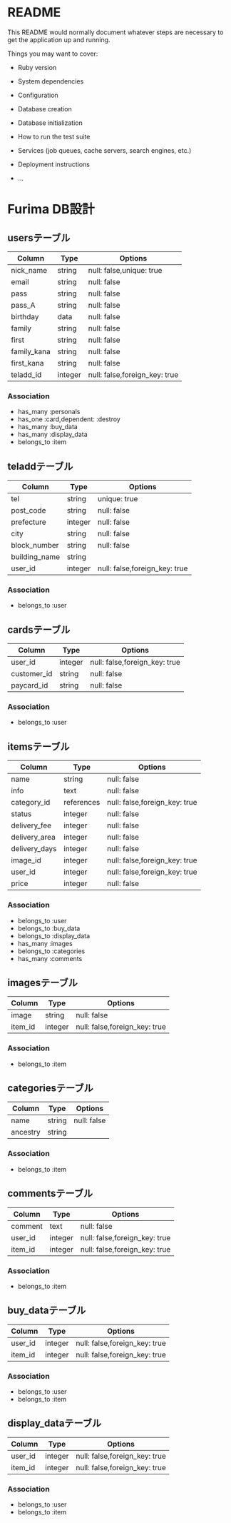 # README

This README would normally document whatever steps are necessary to get the
application up and running.

Things you may want to cover:

* Ruby version

* System dependencies

* Configuration

* Database creation

* Database initialization

* How to run the test suite

* Services (job queues, cache servers, search engines, etc.)

* Deployment instructions

* ...

# Furima DB設計
## usersテーブル
|Column|Type|Options|
|------|----|-------|
|nick_name|string|null: false,unique: true|
|email|string|null: false|
|pass|string|null: false|
|pass_A|string|null: false|
|birthday|data|null: false|
|family|string|null: false|
|first|string|null: false|
|family_kana|string|null: false|
|first_kana|string|null: false|
|teladd_id|integer|null: false,foreign_key: true|
### Association
- has_many :personals
- has_one :card,dependent: :destroy
- has_many :buy_data
- has_many :display_data
- belongs_to :item

## teladdテーブル
|Column|Type|Options|
|------|----|-------|
|tel|string|unique: true|
|post_code|string|null: false|
|prefecture|integer|null: false|
|city|string|null: false|
|block_number|string|null: false|
|building_name|string|
|user_id|integer|null: false,foreign_key: true|
### Association
- belongs_to :user

## cardsテーブル
|Column|Type|Options|
|------|----|-------|
|user_id|integer|null: false,foreign_key: true|
|customer_id|string|null: false|
|paycard_id|string|null: false|
### Association
- belongs_to :user

## itemsテーブル
|Column|Type|Options|
|------|----|-------|
|name|string|null: false|
|info|text|null: false|
|category_id|references|null: false,foreign_key: true|
|status|integer|null: false|
|delivery_fee|integer|null: false|
|delivery_area|integer|null: false|
|delivery_days|integer|null: false|
|image_id|integer|null: false,foreign_key: true|
|user_id|integer|null: false,foreign_key: true|
|price|integer|null: false|
### Association
- belongs_to :user
- belongs_to :buy_data
- belongs_to :display_data
- has_many :images
- belongs_to :categories
- has_many :comments

## imagesテーブル
|Column|Type|Options|
|------|----|-------|
|image|string|null: false|
|item_id|integer|null: false,foreign_key: true|
### Association
- belongs_to :item

## categoriesテーブル
|Column|Type|Options|
|------|----|-------|
|name|string|null: false|
|ancestry|string||
### Association
- belongs_to :item

## commentsテーブル
|Column|Type|Options|
|------|----|-------|
|comment|text|null: false|
|user_id|integer|null: false,foreign_key: true|
|item_id|integer|null: false,foreign_key: true|
### Association
- belongs_to :item

## buy_dataテーブル
|Column|Type|Options|
|------|----|-------|
|user_id|integer|null: false,foreign_key: true|
|item_id|integer|null: false,foreign_key: true|
### Association
- belongs_to :user
- belongs_to :item

## display_dataテーブル
|Column|Type|Options|
|------|----|-------|
|user_id|integer|null: false,foreign_key: true|
|item_id|integer|null: false,foreign_key: true|
### Association
- belongs_to :user
- belongs_to :item